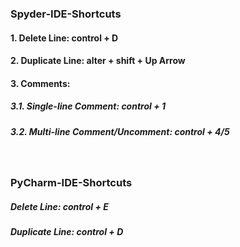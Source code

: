 ### Spyder-IDE-Shortcuts
#### 1. Delete Line: control + D 
#### 2. Duplicate Line: alter + shift + Up Arrow
#### 3. Comments:
##### 3.1. Single-line Comment: control + 1
##### 3.2. Multi-line Comment/Uncomment: control + 4/5

&nbsp;

### PyCharm-IDE-Shortcuts
##### Delete Line: control + E
##### Duplicate Line: control + D


